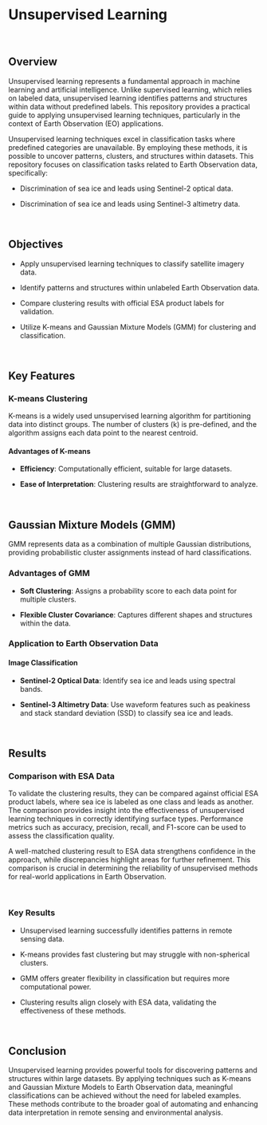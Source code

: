 # Unsupervised Learning

<br>

## Overview

Unsupervised learning represents a fundamental approach in machine learning and artificial intelligence. Unlike supervised learning, which relies on labeled data, unsupervised learning identifies patterns and structures within data without predefined labels. This repository provides a practical guide to applying unsupervised learning techniques, particularly in the context of Earth Observation (EO) applications.

Unsupervised learning techniques excel in classification tasks where predefined categories are unavailable. By employing these methods, it is possible to uncover patterns, clusters, and structures within datasets. This repository focuses on classification tasks related to Earth Observation data, specifically:

* Discrimination of sea ice and leads using Sentinel-2 optical data.

* Discrimination of sea ice and leads using Sentinel-3 altimetry data.

<br>

## Objectives

* Apply unsupervised learning techniques to classify satellite imagery data.

* Identify patterns and structures within unlabeled Earth Observation data.

* Compare clustering results with official ESA product labels for validation.

* Utilize K-means and Gaussian Mixture Models (GMM) for clustering and classification.

<br>

## Key Features

### K-means Clustering

K-means is a widely used unsupervised learning algorithm for partitioning data into distinct groups. The number of clusters (k) is pre-defined, and the algorithm assigns each data point to the nearest centroid.

#### Advantages of K-means

* **Efficiency**: Computationally efficient, suitable for large datasets.

* **Ease of Interpretation**: Clustering results are straightforward to analyze.

<br>

## Gaussian Mixture Models (GMM)

GMM represents data as a combination of multiple Gaussian distributions, providing probabilistic cluster assignments instead of hard classifications.

### Advantages of GMM

* **Soft Clustering**: Assigns a probability score to each data point for multiple clusters.

* **Flexible Cluster Covariance**: Captures different shapes and structures within the data.

### Application to Earth Observation Data

#### Image Classification

* **Sentinel-2 Optical Data**: Identify sea ice and leads using spectral bands.

* **Sentinel-3 Altimetry Data**: Use waveform features such as peakiness and stack standard deviation (SSD) to classify sea ice and leads.

<br>

## Results

### Comparison with ESA Data

To validate the clustering results, they can be compared against official ESA product labels, where sea ice is labeled as one class and leads as another. The comparison provides insight into the effectiveness of unsupervised learning techniques in correctly identifying surface types. Performance metrics such as accuracy, precision, recall, and F1-score can be used to assess the classification quality.

A well-matched clustering result to ESA data strengthens confidence in the approach, while discrepancies highlight areas for further refinement. This comparison is crucial in determining the reliability of unsupervised methods for real-world applications in Earth Observation.

<br>

### Key Results

* Unsupervised learning successfully identifies patterns in remote sensing data.

* K-means provides fast clustering but may struggle with non-spherical clusters.

* GMM offers greater flexibility in classification but requires more computational power.

* Clustering results align closely with ESA data, validating the effectiveness of these methods.

<br>

## Conclusion

Unsupervised learning provides powerful tools for discovering patterns and structures within large datasets. By applying techniques such as K-means and Gaussian Mixture Models to Earth Observation data, meaningful classifications can be achieved without the need for labeled examples. These methods contribute to the broader goal of automating and enhancing data interpretation in remote sensing and environmental analysis.
